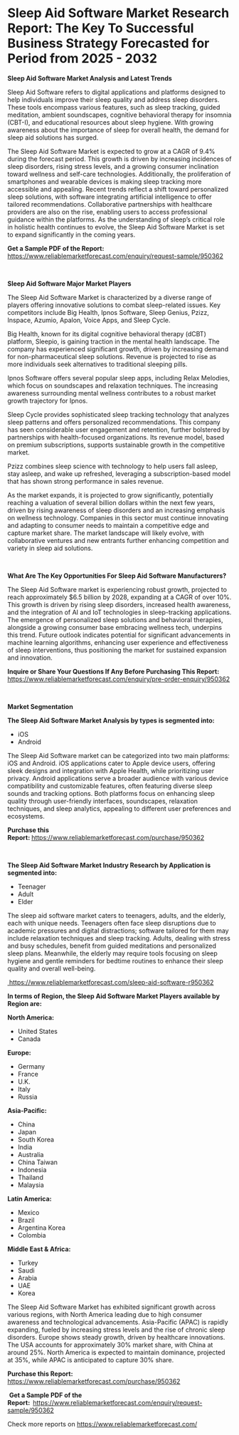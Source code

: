 <p><h1>Sleep Aid Software Market Research Report: The Key To Successful Business Strategy Forecasted for Period from 2025 - 2032</h1></p><p><strong>Sleep Aid Software Market Analysis and Latest Trends</strong></p>
<p><p>Sleep Aid Software refers to digital applications and platforms designed to help individuals improve their sleep quality and address sleep disorders. These tools encompass various features, such as sleep tracking, guided meditation, ambient soundscapes, cognitive behavioral therapy for insomnia (CBT-I), and educational resources about sleep hygiene. With growing awareness about the importance of sleep for overall health, the demand for sleep aid solutions has surged.</p><p>The Sleep Aid Software Market is expected to grow at a CAGR of 9.4% during the forecast period. This growth is driven by increasing incidences of sleep disorders, rising stress levels, and a growing consumer inclination toward wellness and self-care technologies. Additionally, the proliferation of smartphones and wearable devices is making sleep tracking more accessible and appealing. Recent trends reflect a shift toward personalized sleep solutions, with software integrating artificial intelligence to offer tailored recommendations. Collaborative partnerships with healthcare providers are also on the rise, enabling users to access professional guidance within the platforms. As the understanding of sleep’s critical role in holistic health continues to evolve, the Sleep Aid Software Market is set to expand significantly in the coming years.</p></p>
<p><strong>Get a Sample PDF of the Report:&nbsp;</strong> <a href="https://www.reliablemarketforecast.com/enquiry/request-sample/950362?utm_campaign=2761&utm_medium=2&utm_source=Github&utm_content=ia&utm_term=07032025&utm_id=sleep-aid-software">https://www.reliablemarketforecast.com/enquiry/request-sample/950362</a></p>
<p>&nbsp;</p>
<p><strong>Sleep Aid Software Major Market Players</strong></p>
<p><p>The Sleep Aid Software Market is characterized by a diverse range of players offering innovative solutions to combat sleep-related issues. Key competitors include Big Health, Ipnos Software, Sleep Genius, Pzizz, Inspace, Azumio, Apalon, Voice Apps, and Sleep Cycle. </p><p>Big Health, known for its digital cognitive behavioral therapy (dCBT) platform, Sleepio, is gaining traction in the mental health landscape. The company has experienced significant growth, driven by increasing demand for non-pharmaceutical sleep solutions. Revenue is projected to rise as more individuals seek alternatives to traditional sleeping pills.</p><p>Ipnos Software offers several popular sleep apps, including Relax Melodies, which focus on soundscapes and relaxation techniques. The increasing awareness surrounding mental wellness contributes to a robust market growth trajectory for Ipnos. </p><p>Sleep Cycle provides sophisticated sleep tracking technology that analyzes sleep patterns and offers personalized recommendations. This company has seen considerable user engagement and retention, further bolstered by partnerships with health-focused organizations. Its revenue model, based on premium subscriptions, supports sustainable growth in the competitive market.</p><p>Pzizz combines sleep science with technology to help users fall asleep, stay asleep, and wake up refreshed, leveraging a subscription-based model that has shown strong performance in sales revenue.</p><p>As the market expands, it is projected to grow significantly, potentially reaching a valuation of several billion dollars within the next few years, driven by rising awareness of sleep disorders and an increasing emphasis on wellness technology. Companies in this sector must continue innovating and adapting to consumer needs to maintain a competitive edge and capture market share. The market landscape will likely evolve, with collaborative ventures and new entrants further enhancing competition and variety in sleep aid solutions.</p></p>
<p>&nbsp;</p>
<p><strong>What Are The Key Opportunities For Sleep Aid Software Manufacturers?</strong></p>
<p><p>The Sleep Aid Software market is experiencing robust growth, projected to reach approximately $6.5 billion by 2028, expanding at a CAGR of over 10%. This growth is driven by rising sleep disorders, increased health awareness, and the integration of AI and IoT technologies in sleep-tracking applications. The emergence of personalized sleep solutions and behavioral therapies, alongside a growing consumer base embracing wellness tech, underpins this trend. Future outlook indicates potential for significant advancements in machine learning algorithms, enhancing user experience and effectiveness of sleep interventions, thus positioning the market for sustained expansion and innovation.</p></p>
<p><strong>Inquire or Share Your Questions If Any Before Purchasing This Report:</strong> <a href="https://www.reliablemarketforecast.com/enquiry/pre-order-enquiry/950362?utm_campaign=2761&utm_medium=2&utm_source=Github&utm_content=ia&utm_term=07032025&utm_id=sleep-aid-software">https://www.reliablemarketforecast.com/enquiry/pre-order-enquiry/950362</a></p>
<p>&nbsp;</p>
<p><strong>Market Segmentation</strong></p>
<p><strong>The Sleep Aid Software Market Analysis by types is segmented into:</strong></p>
<p><ul><li>iOS</li><li>Android</li></ul></p>
<p><p>The Sleep Aid Software market can be categorized into two main platforms: iOS and Android. iOS applications cater to Apple device users, offering sleek designs and integration with Apple Health, while prioritizing user privacy. Android applications serve a broader audience with various device compatibility and customizable features, often featuring diverse sleep sounds and tracking options. Both platforms focus on enhancing sleep quality through user-friendly interfaces, soundscapes, relaxation techniques, and sleep analytics, appealing to different user preferences and ecosystems.</p></p>
<p><strong>Purchase this Report:&nbsp;</strong><a href="https://www.reliablemarketforecast.com/purchase/950362?utm_campaign=2761&utm_medium=2&utm_source=Github&utm_content=ia&utm_term=07032025&utm_id=sleep-aid-software">https://www.reliablemarketforecast.com/purchase/950362</a></p>
<p>&nbsp;</p>
<p><strong>The Sleep Aid Software Market Industry Research by Application is segmented into:</strong></p>
<p><ul><li>Teenager</li><li>Adult</li><li>Elder</li></ul></p>
<p><p>The sleep aid software market caters to teenagers, adults, and the elderly, each with unique needs. Teenagers often face sleep disruptions due to academic pressures and digital distractions; software tailored for them may include relaxation techniques and sleep tracking. Adults, dealing with stress and busy schedules, benefit from guided meditations and personalized sleep plans. Meanwhile, the elderly may require tools focusing on sleep hygiene and gentle reminders for bedtime routines to enhance their sleep quality and overall well-being.</p></p>
<p><a href="https://www.reliablemarketforecast.com/sleep-aid-software-r950362?utm_campaign=2761&utm_medium=2&utm_source=Github&utm_content=ia&utm_term=07032025&utm_id=sleep-aid-software">&nbsp;https://www.reliablemarketforecast.com/sleep-aid-software-r950362</a></p>
<p><strong>In terms of Region, the Sleep Aid Software Market Players available by Region are:</strong></p>
<p>
    <p> <strong> North America: </strong>
        <ul>
            <li>United States</li>
            <li>Canada</li>
        </ul>
        </p> 
    <p> <strong> Europe: </strong>
        <ul>
            <li>Germany</li>
            <li>France</li>
            <li>U.K.</li>
            <li>Italy</li>
            <li>Russia</li>
        </ul>
        </p> 
    <p> <strong> Asia-Pacific: </strong>
        <ul>
            <li>China</li>
            <li>Japan</li>
            <li>South Korea</li>
            <li>India</li>
            <li>Australia</li>
            <li>China Taiwan</li>
            <li>Indonesia</li>
            <li>Thailand</li>
            <li>Malaysia</li>
        </ul>
        </p> 
    <p> <strong> Latin America: </strong>
        <ul>
            <li>Mexico</li>
            <li>Brazil</li>
            <li>Argentina Korea</li>
            <li>Colombia</li>
        </ul>
        </p> 
    <p> <strong> Middle East & Africa: </strong>
        <ul>
            <li>Turkey</li>
            <li>Saudi</li>
            <li>Arabia</li>
            <li>UAE</li>
            <li>Korea</li>
        </ul>
    </p>
    </p>
<p><p>The Sleep Aid Software Market has exhibited significant growth across various regions, with North America leading due to high consumer awareness and technological advancements. Asia-Pacific (APAC) is rapidly expanding, fueled by increasing stress levels and the rise of chronic sleep disorders. Europe shows steady growth, driven by healthcare innovations. The USA accounts for approximately 30% market share, with China at around 25%. North America is expected to maintain dominance, projected at 35%, while APAC is anticipated to capture 30% share.</p></p>
<p><strong>Purchase this Report: </strong><a href="https://www.reliablemarketforecast.com/purchase/950362?utm_campaign=2761&utm_medium=2&utm_source=Github&utm_content=ia&utm_term=07032025&utm_id=sleep-aid-software">https://www.reliablemarketforecast.com/purchase/950362</a></p>
<p>&nbsp;<strong>Get a Sample PDF of the Report:&nbsp;&nbsp;</strong><a href="https://www.reliablemarketforecast.com/enquiry/request-sample/950362?utm_campaign=2761&utm_medium=2&utm_source=Github&utm_content=ia&utm_term=07032025&utm_id=sleep-aid-software">https://www.reliablemarketforecast.com/enquiry/request-sample/950362</a></p>
<p><strong></strong></p>
<p>Check more reports on <a href="https://www.reliablemarketforecast.com/?utm_campaign=2761&utm_medium=2&utm_source=Github&utm_content=ia&utm_term=07032025&utm_id=sleep-aid-software">https://www.reliablemarketforecast.com/</a></p>
